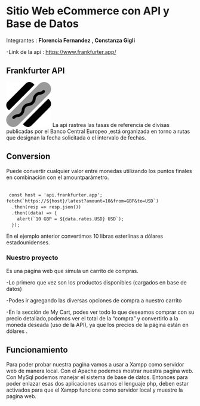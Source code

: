 # Sitio Web eCommerce con API y Base de Datos 
Integrantes :
**Florencia Fernandez**
**, Constanza Gigli**

-Link de la api :
<a href="https://www.frankfurter.app/">https://www.frankfurter.app/</a><br>
## Frankfurter API
 <img src="logoFrank.png" width="120">    
La api rastrea las tasas de referencia de divisas publicadas por el Banco Central Europeo ,está organizada en torno a rutas que designan la fecha solicitada o el intervalo de fechas. </li>
  
## Conversion
Puede convertir cualquier valor entre monedas utilizando los puntos finales en combinación con el amountparámetro.
 <pre><code>        
 const host = 'api.frankfurter.app';
fetch(`https://${host}/latest?amount=10&from=GBP&to=USD`)
  .then(resp => resp.json())
  .then((data) => {
    alert(`10 GBP = ${data.rates.USD} USD`);
  });
</code></pre> 
En el ejemplo anterior convertimos 10 libras esterlinas a dólares estadounidenses.
### Nuestro proyecto 
Es una página web que simula un carrito de compras.

-Lo primero que vez son los productos disponibles (cargados en base de datos)

-Podes ir agregando las diversas opciones de compra a nuestro carrito 

-En la sección de My Cart, podes ver todo lo que deseamos comprar con su precio detallado,podemos ver el total de la “compra” y convertirlo a la moneda deseada (uso de la API), ya que los precios de la página están en dólares .

<h2 class="code-line" data-line-start=30 data-line-end=31 ><a id="Funcionamiento_30"></a>Funcionamiento</h2>
<p class="has-line-data" data-line-start="32" data-line-end="33">Para poder probar  nuestra pagina vamos a usar a Xampp como servidor web de manera local.
Con el Apache podemos mostrar nuestra pagina web.
Con MySql podemos manejar el sistema de base de datos.
Entonces para poder enlazar esas dos aplicaciones usamos el lenguaje php, deben estar activados para que el Xampp funcione como servidor local y muestre la pagina web.


